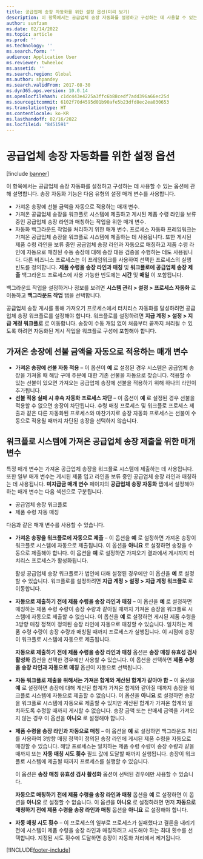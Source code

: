 ```yaml
---
title: 공급업체 송장 자동화를 위한 설정 옵션(미리 보기)
description: 이 항목에서는 공급업체 송장 자동화를 설정하고 구성하는 데 사용할 수 있는 옵션에 관해 설명합니다.
author: sunfzam
ms.date: 02/14/2022
ms.topic: article
ms.prod: ''
ms.technology: ''
ms.search.form: ''
audience: Application User
ms.reviewer: twheeloc
ms.assetid: ''
ms.search.region: Global
ms.author: shpandey
ms.search.validFrom: 2017-08-30
ms.dyn365.ops.version: 10.0.14
ms.openlocfilehash: c1dc443e4225a3ffc6b88cedf7add396a66ec25d
ms.sourcegitcommit: 6102f70d4595d01b90afe5b23dfd8ec2ea030653
ms.translationtype: HT
ms.contentlocale: ko-KR
ms.lasthandoff: 02/16/2022
ms.locfileid: "8451591"
---
```

# <a name="setup-options-for-vendor-invoice-automation"></a>공급업체 송장 자동화를 위한 설정 옵션

[!include [banner](../includes/banner.md)]

이 항목에서는 공급업체 송장 자동화를 설정하고 구성하는 데 사용할 수 있는 옵션에 관해 설명합니다. 송장 자동화 기능은 다음 유형의 설정 매개 변수를 사용합니다.

- 가져온 송장에 선불 금액을 자동으로 적용하는 매개 변수.
- 가져온 공급업체 송장을 워크플로 시스템에 제출하고 게시된 제품 수령 라인을 보류 중인 공급업체 송장 라인과 매칭하는 작업을 위한 매개 변수.
- 자동화 백그라운드 작업을 처리하기 위한 매개 변수. 프로세스 자동화 프레임워크는 가져온 공급업체 송장을 워크플로 시스템에 제출하는 데 사용됩니다. 또한 게시된 제품 수령 라인을 보류 중인 공급업체 송장 라인과 자동으로 매칭하고 제품 수령 라인에 자동으로 매칭된 수동 송장에 대해 송장 대응 검증을 수행하는 데도 사용됩니다. 다른 비즈니스 프로세스는 이 프레임워크를 사용하여 선택한 프로세스의 실행 빈도를 정의합니다. **제품 수령을 송장 라인과 매칭** 및 **워크플로에 공급업체 송장 제출** 백그라운드 프로세스에 사용 가능한 빈도에는 **시간** 및 **매일** 이 포함됩니다.

백그라운드 작업을 설정하거나 정보를 보려면 **시스템 관리 \> 설정 \> 프로세스 자동화** 로 이동하고 **백그라운드 작업** 탭을 선택합니다.

공급업체 송장 게시를 통해 가져오기 프로세스에서 터치리스 자동화를 달성하려면 공급업체 송장 워크플로를 설정해야 합니다. 워크플로를 설정하려면 **지급 계정 > 설정 > 지급 계정 워크플로** 로 이동합니다. 송장이 수동 개입 없이 처음부터 끝까지 처리될 수 있도록 하려면 자동화된 게시 작업을 워크플로 구성에 포함해야 합니다.

## <a name="parameters-for-automatically-applying-prepayments-in-imported-invoices"></a>가져온 송장에 선불 금액을 자동으로 적용하는 매개 변수

- **가져온 송장에 선불 자동 적용** – 이 옵션이 **예** 로 설정된 경우 시스템은 공급업체 송장을 가져올 때 해당 구매 주문에 대한 기존 선불을 자동으로 찾습니다. 적용할 수 있는 선불이 있으면 가져오는 공급업체 송장에 선불을 적용하기 위해 하나의 라인이 추가됩니다.
- **선불 적용 실패 시 후속 자동화 프로세스 차단** – 이 옵션이 **예** 로 설정된 경우 선불을 적용할 수 없으면 송장이 차단됩니다. 수령 매칭 프로세스 및 워크플로 프로세스 제출과 같은 다른 자동화된 프로세스와 마찬가지로 송장 자동화 프로세스는 선불이 수동으로 적용될 때까지 차단된 송장을 선택하지 않습니다. 

## <a name="parameters-for-submitting-imported-vendor-invoices-to-the-workflow-system"></a>워크플로 시스템에 가져온 공급업체 송장 제출을 위한 매개 변수

특정 매개 변수는 가져온 공급업체 송장을 워크플로 시스템에 제출하는 데 사용됩니다. 또한 일부 매개 변수는 게시된 제품 입고 라인을 보류 중인 공급업체 송장 라인과 매칭하는 데 사용됩니다. **미지급금 매개 변수** 페이지의 **공급업체 송장 자동화** 탭에서 설정해야 하는 매개 변수는 다음 섹션으로 구분됩니다.

- 공급업체 송장 워크플로
- 제품 수령 자동 매칭

다음과 같은 매개 변수를 사용할 수 있습니다.

- **가져온 송장을 워크플로에 자동으로 제출** – 이 옵션을 **예** 로 설정하면 가져온 송장이 워크플로 시스템에 자동으로 제출됩니다. 이 옵션을 **아니요** 로 설정하면 송장을 수동으로 제출해야 합니다. 이 옵션을 **예** 로 설정하면 가져오기 결과에서 게시까지 터치리스 프로세스가 활성화됩니다.

    활성 공급업체 송장 워크플로가 법인에 대해 설정된 경우에만 이 옵션을 **예** 로 설정할 수 있습니다. 워크플로를 설정하려면 **지급 계정 \> 설정 \> 지급 계정 워크플로** 로 이동합니다.

- **자동으로 제출하기 전에 제품 수령을 송장 라인과 매칭** – 이 옵션을 **예** 로 설정하면 매칭하는 제품 수령 수량이 송장 수량과 같아질 때까지 가져온 송장을 워크플로 시스템에 자동으로 제출할 수 없습니다. 이 옵션을 **예** 로 설정하면 게시된 제품 수령을 3방향 매칭 정책이 정의된 송장 라인에 자동으로 매칭할 수 있습니다. 일치하는 제품 수령 수량이 송장 수량과 매칭될 때까지 프로세스가 실행됩니다. 이 시점에 송장이 워크플로 시스템에 자동으로 제출됩니다.

    **자동으로 제출하기 전에 제품 수령을 송장 라인과 매칭** 옵션은 **송장 매칭 유효성 검사 활성화** 옵션을 선택한 경우에만 사용할 수 있습니다. 이 옵션을 선택하면 **제품 수령을 송장 라인과 자동으로 매칭** 옵션이 자동으로 선택됩니다.

- **자동 워크플로 제출을 위해서는 가져온 합계와 계산된 합계가 같아야 함** – 이 옵션을 **예** 로 설정하면 송장에 대해 계산된 합계가 가져온 합계와 같아질 때까지 송장을 워크플로 시스템에 자동으로 제출할 수 없습니다. 이 옵션을 **아니요** 로 설정하면 송장을 워크플로 시스템에 자동으로 제출할 수 있지만 계산된 합계가 가져온 합계와 일치하도록 수정할 때까지 게시할 수 없습니다. 송장 금액 또는 판매세 금액을 가져오지 않는 경우 이 옵션을 **아니요** 로 설정해야 합니다.
- **제품 수령을 송장 라인과 자동으로 매칭** – 이 옵션을 **예** 로 설정하면 백그라운드 처리를 사용하여 3방향 매칭 정책이 정의된 송장 라인에 게시된 제품 수령을 자동으로 매칭할 수 있습니다. 해당 프로세스는 일치하는 제품 수령 수량이 송장 수량과 같을 때까지 또는 **자동 매칭 시도 횟수** 필드 값에 도달할 때까지 실행됩니다. 송장이 워크플로 시스템에 제출될 때까지 프로세스를 실행할 수 있습니다.

    이 옵션은 **송장 매칭 유효성 검사 활성화** 옵션이 선택된 경우에만 사용할 수 있습니다.

    **자동으로 매칭하기 전에 제품 수령을 송장 라인과 매칭** 옵션을 **예** 로 설정하면 이 옵션을 **아니오** 로 설정할 수 없습니다. 이 옵션을 **아니요** 로 설정하려면 먼저 **자동으로 매칭하기 전에 제품 수령을 송장 라인과 매칭** 옵션을 **아니요** 로 설정해야 합니다.

- **자동 매칭 시도 횟수** – 이 프로세스의 일부로 프로세스가 실패했다고 결론을 내리기 전에 시스템이 제품 수령을 송장 라인과 매칭하려고 시도해야 하는 최대 횟수를 선택합니다. 지정된 시도 횟수에 도달하면 송장이 자동화 처리에서 제거됩니다.



[!INCLUDE[footer-include](../../includes/footer-banner.md)]
